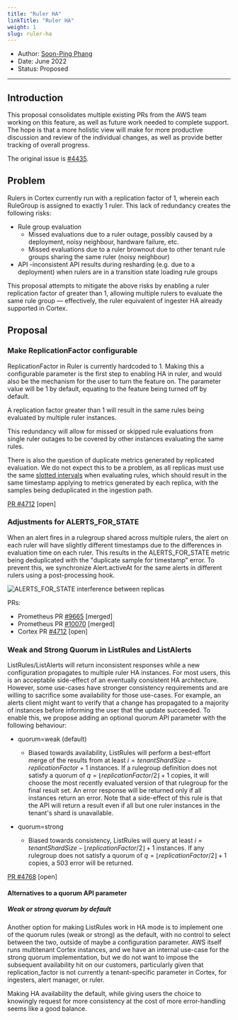 ```yaml
---
title: "Ruler HA"
linkTitle: "Ruler HA"
weight: 1
slug: ruler-ha
---
```


- Author: [Soon-Ping Phang](https://github.com/soonping-amzn)
- Date: June 2022
- Status: Proposed
---

## Introduction

This proposal consolidates multiple existing PRs from the AWS team working on this feature, as well as future work needed to complete support.  The hope is that a more holistic view will make for more productive discussion and review of the individual changes, as well as provide better tracking of overall progress.

The original issue is [#4435](https://github.com/cortexproject/cortex/issues/4435).

## Problem

Rulers in Cortex currently run with a replication factor of 1, wherein each RuleGroup is assigned to exactly 1 ruler.  This lack of redundancy creates the following risks:

- Rule group evaluation
  - Missed evaluations due to a ruler outage, possibly caused by a deployment, noisy neighbour, hardware failure, etc.
  - Missed evaluations due to a ruler brownout due to other tenant rule groups sharing the same ruler (noisy neighbour)
- API
  -inconsistent API results during resharding (e.g. due to a deployment) when rulers are in a transition state loading rule groups

This proposal attempts to mitigate the above risks by enabling a ruler replication factor of greater than 1, allowing multiple rulers to evaluate the same rule group — effectively, the ruler equivalent of ingester HA already supported in Cortex.

## Proposal

### Make ReplicationFactor configurable

ReplicationFactor in Ruler is currently hardcoded to 1.  Making this a configurable parameter is the first step to enabling HA in ruler, and would also be the mechanism for the user to turn the feature on.  The parameter value will be 1 by default, equating to the feature being turned off by default.

A replication factor greater than 1 will result in the same rules being evaluated by multiple ruler instances.

This redundancy will allow for missed or skipped rule evaluations from single ruler outages to be covered by other instances evaluating the same rules. 

There is also the question of duplicate metrics generated by replicated evaluation.  We do not expect this to be a problem, as all replicas must use the same [slotted intervals](https://github.com/prometheus/prometheus/blob/b878527151e6503d24ac5b667b86e8794eb79ff7/rules/manager.go#L509) when evaluating rules, which should result in the same timestamp applying to metrics generated by each replica, with the samples being deduplicated in the ingestion path.  

[PR #4712](https://github.com/cortexproject/cortex/pull/4712) [open]

### Adjustments for ALERTS_FOR_STATE

When an alert fires in a rulegroup shared across multiple rulers, the alert on each ruler will have slightly different timestamps due to the differences in evaluation time on each ruler.  This results in the ALERTS_FOR_STATE metric being deduplicated with the "duplicate sample for timestamp" error.  To prevent this, we synchronize Alert.activeAt for the same alerts in different rulers using a post-processing hook.

![ALERTS_FOR_STATE interference between replicas](/images/proposals/ruler-ha-alerts-for-state-graph.png)

PRs:

* Prometheus PR [#9665](https://github.com/prometheus/prometheus/pull/9665) [merged]
* Prometheus PR [#10070](https://github.com/prometheus/prometheus/pull/10070) [merged]
* Cortex PR [#4712](https://github.com/cortexproject/cortex/pull/4712) [open]

### Weak and Strong Quorum in ListRules and ListAlerts

ListRules/ListAlerts will return inconsistent responses while a new configuration propagates to multiple ruler HA instances. For most users, this is an acceptable side-effect of an eventually consistent HA architecture. However, some use-cases have stronger consistency requirements and are willing to sacrifice some availability for those use-cases. For example, an alerts client might want to verify that a change has propagated to a majority of instances before informing the user that the update succeeded. To enable this, we propose adding an optional quorum API parameter with the following behaviour:

- quorum=weak (default)
  - Biased towards availability, ListRules will perform a best-effort merge of the results from at least $i = tenantShardSize - replicationFactor + 1$ instances. If a rulegroup definition does not satisfy a quorum of $q = \lfloor{replicationFactor / 2}\rfloor + 1$ copies, it will choose the most recently evaluated version of that rulegroup for the final result set. An error response will be returned only if all instances return an error.  Note that a side-effect of this rule is that the API will return a result even if all but one ruler instances in the tenant's shard is unavailable.

- quorum=strong
  - Biased towards consistency, ListRules will query at least $i = tenantShardSize - \lfloor{replicationFactor / 2}\rfloor + 1$ instances. If any rulegroup does not satisfy a quorum of $q = \lfloor{replicationFactor / 2}\rfloor + 1$ copies, a 503 error will be returned.

[PR #4768](https://github.com/cortexproject/cortex/pull/4768) [open]

#### Alternatives to a quorum API parameter

##### Weak or strong quorum by default

Another option for making ListRules work in HA mode is to implement one of the quorum rules (weak or strong) as the default, with no control to select between the two, outside of maybe a configuration parameter.  AWS itself runs multitenant Cortex instances, and we have an internal use-case for the strong quorum implementation, but we do not want to impose the subsequent availability hit on our customers, particularly given that replication_factor is not currently a tenant-specific parameter in Cortex, for ingesters, alert manager, or ruler.

Making HA availability the default, while giving users the choice to knowingly request for more consistency at the cost of more error-handling seems like a good balance.
